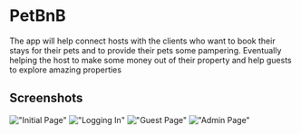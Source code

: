 # PetBnB

The app will help connect hosts with the clients who want to book their stays for their pets and to provide their pets some pampering. Eventually helping the host to make some money out of their property and help guests to explore amazing properties

## Screenshots
!["Initial Page"](/react-front-end/public/screenshots/Screen11.png)
!["Logging In"](/react-front-end/public/screenshots/Screen21.png)
!["Guest Page"](/react-front-end/public/screenshots/Screen31.png)
!["Admin Page"](/react-front-end/public/screenshots/Screen41.png)

